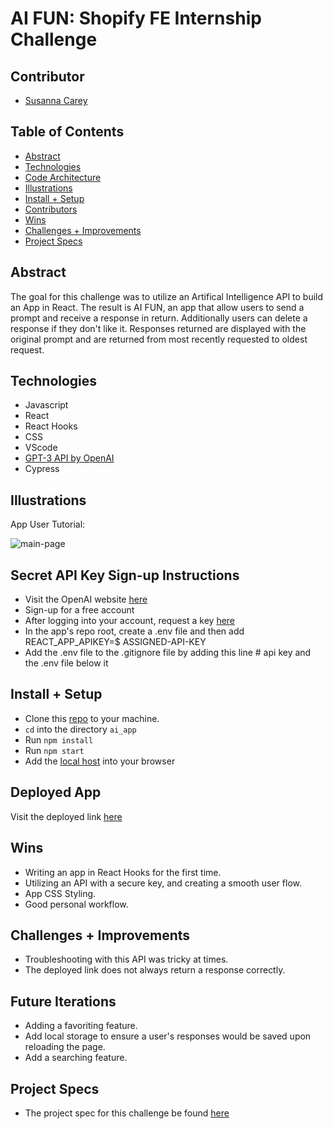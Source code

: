 # AI FUN: Shopify FE Internship Challenge

## Contributor

- [Susanna Carey](https://github.com/susannaopal)

## Table of Contents

- [Abstract](#abstract)
- [Technologies](#technologies)
- [Code Architecture](#code-architecture)
- [Illustrations](#illustrations)
- [Install + Setup](#set-up)
- [Contributors](#contributors)
- [Wins](#wins)
- [Challenges + Improvements](#challenges-+-Improvements)
- [Project Specs](#project-specs)

## Abstract

The goal for this challenge was to utilize an Artifical Intelligence API to build an App in React. The result is AI FUN, an app that allow users to send a prompt and receive a response in return. Additionally users can delete a response if they don't like it. Responses returned are displayed with the original prompt and are returned from most recently requested to oldest request.

## Technologies

- Javascript
- React
- React Hooks
- CSS
- VScode
- [GPT-3 API by OpenAI](https://openai.com/api/)
- Cypress

## Illustrations

App User Tutorial:

![main-page](https://media.giphy.com/media/v5WYqKwFN92USvd2Ki/giphy.gif)

## Secret API Key Sign-up Instructions

- Visit the OpenAI website [here](https://beta.openai.com/)
- Sign-up for a free account
- After logging into your account, request a key [here](https://beta.openai.com/account/api-keys)
- In the app's repo root, create a .env file and then add REACT_APP_APIKEY=$ ASSIGNED-API-KEY
- Add the .env file to the .gitignore file by adding this line # api key and the .env file below it

## Install + Setup

- Clone this [repo](git@github.com:susannaopal/ai_app.git) to your machine.
- `cd` into the directory `ai_app`
- Run `npm install`
- Run `npm start`
- Add the [local host](http://localhost:3000/) into your browser

## Deployed App

Visit the deployed link [here](https://ai_app.surge.sh/)

## Wins

- Writing an app in React Hooks for the first time.
- Utilizing an API with a secure key, and creating a smooth user flow. 
- App CSS Styling.
- Good personal workflow.  

## Challenges + Improvements

- Troubleshooting with this API was tricky at times.
- The deployed link does not always return a response correctly. 

## Future Iterations

- Adding a favoriting feature.
- Add local storage to ensure a user's responses would be saved upon reloading the page.
- Add a searching feature.

## Project Specs

- The project spec for this challenge be found [here](https://docs.google.com/document/d/1O7mCynsz_cBXkEaCFGSZAuvAOY84QVq35l20xJwjOYg/edit)
